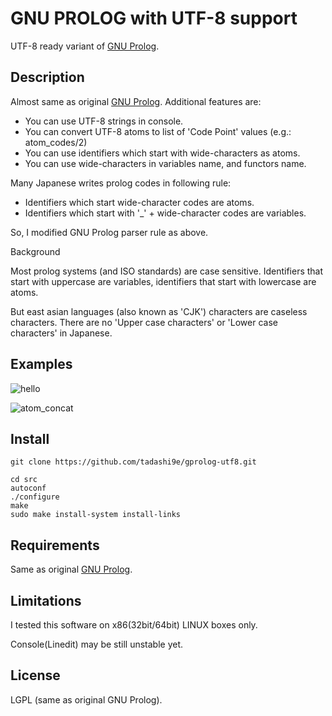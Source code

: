 GNU PROLOG with UTF-8 support
=============================

UTF-8 ready variant of [GNU Prolog](http://gprolog.org/).

Description
-----------

Almost same as original [GNU Prolog](http://gprolog.org/). Additional features are:
- You can use UTF-8 strings in console.
- You can convert UTF-8 atoms to list of 'Code Point' values (e.g.: atom_codes/2)
- You can use identifiers which start with wide-characters as atoms.
- You can use wide-characters in variables name, and functors name.

Many Japanese writes prolog codes in following rule:
- Identifiers which start wide-character codes are atoms.
- Identifiers which start with '_' + wide-character codes are variables.

So, I modified GNU Prolog parser rule as above.

Background

Most prolog systems (and ISO standards) are case sensitive.
Identifiers that start with uppercase are variables,
identifiers that start with lowercase are atoms.

But east asian languages (also known as 'CJK') characters are caseless characters.
There are no 'Upper case characters' or 'Lower case characters' in Japanese.

Examples
--------

![hello](https://user-images.githubusercontent.com/28968058/30641273-69acbef8-9e41-11e7-9294-0b9938d61b01.png)

![atom_concat](https://user-images.githubusercontent.com/28968058/30271912-0bf115cc-972d-11e7-8de5-46059d50ea71.png)

Install
-------

    git clone https://github.com/tadashi9e/gprolog-utf8.git
    
    cd src
    autoconf
    ./configure
    make
    sudo make install-system install-links

Requirements
------------

Same as original [GNU Prolog](http://gprolog.org/).

Limitations
----------

I tested this software on x86(32bit/64bit) LINUX boxes only.

Console(Linedit) may be still unstable yet.

License
-------

LGPL (same as original GNU Prolog).
